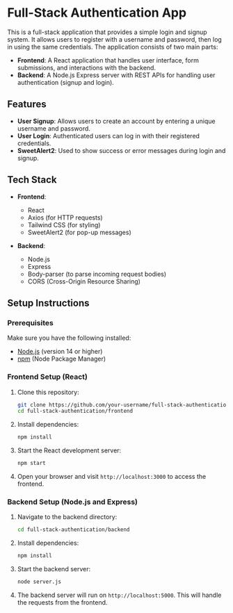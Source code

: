 # Full-Stack Authentication App

This is a full-stack application that provides a simple login and signup system. It allows users to register with a username and password, then log in using the same credentials. The application consists of two main parts:

- **Frontend**: A React application that handles user interface, form submissions, and interactions with the backend.
- **Backend**: A Node.js Express server with REST APIs for handling user authentication (signup and login).

## Features

- **User Signup**: Allows users to create an account by entering a unique username and password.
- **User Login**: Authenticated users can log in with their registered credentials.
- **SweetAlert2**: Used to show success or error messages during login and signup.

## Tech Stack

- **Frontend**:
  - React
  - Axios (for HTTP requests)
  - Tailwind CSS (for styling)
  - SweetAlert2 (for pop-up messages)
  
- **Backend**:
  - Node.js
  - Express
  - Body-parser (to parse incoming request bodies)
  - CORS (Cross-Origin Resource Sharing)

## Setup Instructions

### Prerequisites

Make sure you have the following installed:
- [Node.js](https://nodejs.org/) (version 14 or higher)
- [npm](https://www.npmjs.com/) (Node Package Manager)

### Frontend Setup (React)

1. Clone this repository:
    ```bash
    git clone https://github.com/your-username/full-stack-authentication.git
    cd full-stack-authentication/frontend
    ```

2. Install dependencies:
    ```bash
    npm install
    ```

3. Start the React development server:
    ```bash
    npm start
    ```

4. Open your browser and visit `http://localhost:3000` to access the frontend.

### Backend Setup (Node.js and Express)

1. Navigate to the backend directory:
    ```bash
    cd full-stack-authentication/backend
    ```

2. Install dependencies:
    ```bash
    npm install
    ```

3. Start the backend server:
    ```bash
    node server.js
    ```

4. The backend server will run on `http://localhost:5000`. This will handle the requests from the frontend.


